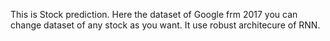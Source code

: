 This is Stock prediction. Here the dataset of Google frm 2017 you can change dataset of any stock as you want. It use robust architecure of RNN.
